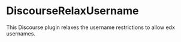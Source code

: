 # DiscourseRelaxUsername

This Discourse plugin relaxes the username restrictions to allow edx usernames.
